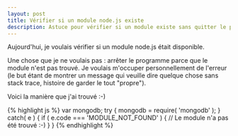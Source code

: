 ```yaml
---
layout: post
title: Vérifier si un module node.js existe
description: Astuce pour vérifier si un module existe sans quitter le programme
---
```


Aujourd'hui, je voulais vérifier si un module node.js était disponible.

Une chose que je ne voulais pas : arrêter le programme parce que le module n'est
pas trouvé. Je voulais m'occuper personnellement de l'erreur (le but étant de montrer
un message qui veuille dire quelque chose sans stack trace, histoire de garder le tout
"propre").

Voici la manière que j'ai trouvé :-)

{% highlight js %}
var mongodb;
try {
    mongodb = require( 'mongodb' );
}
catch( e ) {
    if ( e.code === 'MODULE_NOT_FOUND' ) {
        // Le module n'a pas été trouvé :-)
    }
}
{% endhighlight %}

